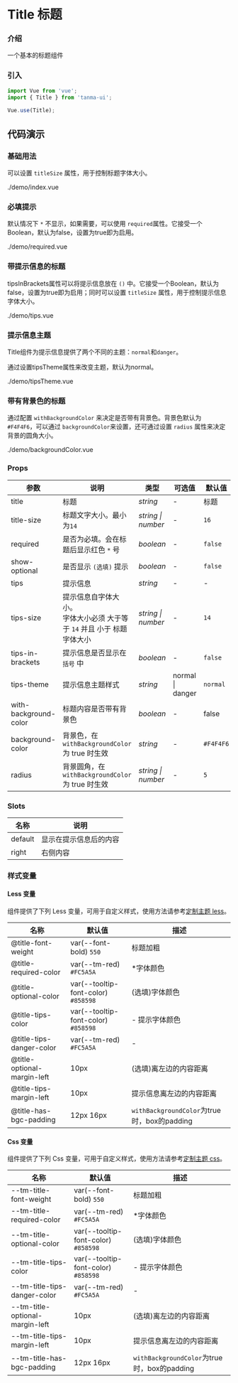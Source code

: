 # Title 标题

### 介绍

一个基本的标题组件

### 引入

```js
import Vue from 'vue';
import { Title } from 'tanma-ui';

Vue.use(Title);
```

## 代码演示

### 基础用法

可以设置 `titleSize` 属性，用于控制标题字体大小。

<demo-code>./demo/index.vue</demo-code>

### 必填提示

默认情况下 `*` 不显示，如果需要，可以使用 `required`属性。它接受一个Boolean，默认为false，设置为true即为启用。

<demo-code>./demo/required.vue</demo-code>

### 带提示信息的标题

tipsInBrackets属性可以将提示信息放在 `()` 中。它接受一个Boolean，默认为false，设置为true即为启用；同时可以设置 `titleSize` 属性，用于控制提示信息字体大小。

<demo-code>./demo/tips.vue</demo-code>

### 提示信息主题

Title组件为提示信息提供了两个不同的主题：`normal`和`danger`。

通过设置tipsTheme属性来改变主题，默认为normal。

<demo-code>./demo/tipsTheme.vue</demo-code>

### 带有背景色的标题

通过配置 `withBackgroundColor` 来决定是否带有背景色。背景色默认为 `#F4F4F6`，可以通过 `backgroundColor`来设置，还可通过设置 `radius` 属性来决定背景的圆角大小。

<demo-code>./demo/backgroundColor.vue</demo-code>

### Props

参数 | 说明 | 类型 | 可选值 | 默认值
-- | -- | -- | -- | --
title | 标题 | _string_ | - | 标题
title-size | 标题文字大小。最小为`14` | _string \| number_ | - | `16`
required | 是否为必填。会在标题后显示红色 `*` 号 | _boolean_ | - | `false`
show-optional | 是否显示 `(选填)` 提示 | _boolean_ | - | `false`
tips | 提示信息 | _string_ | - | -
tips-size | 提示信息自字体大小。<br >字体大小必须 大于等于 `14` 并且 小于 标题字体大小 | _string \| number_ | - | `14`
tips-in-brackets | 提示信息是否显示在 `括号` 中 | _boolean_ | - | `false`
tips-theme | 提示信息主题样式 | _string_ | normal \| danger | `normal`
with-background-color | 标题内容是否带有背景色 | _boolean_ | - | false
background-color | 背景色，在 `withBackgroundColor` 为 true 时生效 | _string_ | - | `#F4F4F6`
radius | 背景圆角，在 `withBackgroundColor` 为 true 时生效 | _string \| number_ | - | `5`

### Slots

名称 | 说明
-- | --
default | 显示在提示信息后的内容
right | 右侧内容


### 样式变量

#### Less 变量

组件提供了下列 Less 变量，可用于自定义样式，使用方法请参考[定制主题 less](#/theme)。

名称 | 默认值 | 描述
-- | -- | --
@title-font-weight | var(--font-bold) `550` | 标题加粗
@title-required-color | var(--tm-red) `#FC5A5A` | *字体颜色
@title-optional-color | var(--tooltip-font-color) `#858598` | (选填)字体颜色 
@title-tips-color | var(--tooltip-font-color) `#858598` | - 提示字体颜色
@title-tips-danger-color | var(--tm-red) `#FC5A5A` | - | `danger`模式下标题颜色
@title-optional-margin-left | 10px | (选填)离左边的内容距离
@title-tips-margin-left | 10px | 提示信息离左边的内容距离
@title-has-bgc-padding | 12px 16px | `withBackgroundColor`为true时，box的padding

#### Css 变量

组件提供了下列 Css 变量，可用于自定义样式，使用方法请参考[定制主题 css](#/theme2)。

名称 | 默认值 | 描述
-- | -- | --
--tm-title-font-weight | var(--font-bold) `550` | 标题加粗
--tm-title-required-color | var(--tm-red) `#FC5A5A` | *字体颜色
--tm-title-optional-color | var(--tooltip-font-color) `#858598` | (选填)字体颜色 
--tm-title-tips-color | var(--tooltip-font-color) `#858598` | - 提示字体颜色
--tm-title-tips-danger-color | var(--tm-red) `#FC5A5A` | - | `danger`模式下标题颜色
--tm-title-optional-margin-left | 10px | (选填)离左边的内容距离
--tm-title-tips-margin-left | 10px | 提示信息离左边的内容距离
--tm-title-has-bgc-padding | 12px 16px | `withBackgroundColor`为true时，box的padding

